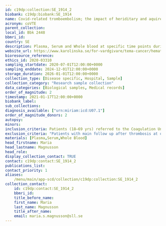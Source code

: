 ```yaml
---
id: c19dp:collection:SE_1914_2
biobank: c19dp:biobank:SE_1914
name: Covid-related tromboembolism; the impact of heriditary and aquired risk factors and biomarkers for disease and outcome
acronym: coVTE
parent_collection:
local_id: Bbk 2448
bbmri_id:
country: SE
description: Plasma, Serum and Whole blood at specific time points during one year after covid-19 related thromboembolism.
website_url: https://www.karolinska.se/for-vardgivare/tema-cancer/hematologi/koagulationskonsult-f-d-koagulationsjour/
bioresource_reference:
ethics_id: 2020-03310
sampling_startdate: 2020-07-01T12:00:00+0000
sampling_enddate: 2024-12-01T12:00:00+0000
storage_duration: 2026-01-01T12:00:00+0000
collection_type: [Disease specific, Hospital, Sample]
collection_category: "Research sample collection"
data_categories: [Biological samples, Medical records]
order_of_magnitude: 2
timestamp: 2021-01-17T12:00:00+0000
biobank_label:
sub_collections:
diagnosis_available: ["urn:miriam:icd:U07.1"]
order_of_magnitude_donors: 2
autopsy:
minors:
inclusion_criteria: Patients (18–69 yrs) referred to the Coagulation Unit, Karolinska University Hospital Solna or Huddinge for follow up after covid-19 related thromboembolism.
exclusion_criteria: "Patients with main follow up after thrombosis at other unit due to: 1. other major disease (incl. cancer, reumatic disease, kidney disease etc.); 2. pregnancy. Patients with difficulty to understand study information."
materials: [Plasma,Serum,Whole Blood]
head_firstname: Maria
head_lastname: Magnusson
head_role:
display_collection_contact: TRUE
contact: c19dp:contact:SE_1914_2
publications_list:
contact_priority: 1
aliases:
    /menu/main/app-scd/collection/c19dp:collection:SE_1914_2
collection_contact:
    id: c19dp:contact:SE_1914_2
    bbmri_id:
    title_before_name:
    first_name: Maria
    last_name: Magnusson
    title_after_name:
    email: maria.s.magnusson@sll.se
---
```

